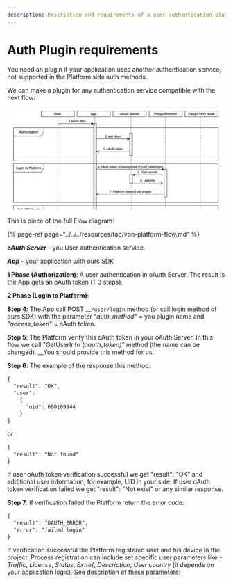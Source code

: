```yaml
---
description: Description and requirements of a user authentication plugin.
---
```


# Auth Plugin requirements

You need an plugin if your application uses another authentication service, not supported in the Platform side auth methods.

We can make a plugin for any authentication service compatible with the next flow:  

![](../../../.gitbook/assets/auth_flow.png)

This is piece of the full Flow diagram:

{% page-ref page="../../../resources/faq/vpn-platform-flow.md" %}

_**oAuth Server**_ - you User authentication service.

_**App**_ - your application with ours SDK

**1 Phase \(Authorization\)**: A user authentication in oAuth Server. The result is the App gets an oAuth token \(1-3 steps\).

**2 Phase \(Login to Platform\)**: 

**Step 4**: The App call POST __`/user/login` method \(or call login method of ours SDK\) with  the parameter "_auth\_method_" = you plugin name and "_access\_token_" = oAuth token. 

**Step 5**: The Platform verify this oAuth token in your oAuth Server. In this flow we call "GetUserInfo \(_oauth\_token\)"_ method \(the name can be changed\). __You should provide this method for us.

**Step 6**: The example of the response this method: 

```text
{ 
  "result": "OK", 
  "user": 
    { 
      "uid": 690109944 
    } 
}
```

or

```text
{ 
  "result": "Not found" 
}
```

If user oAuth token verification successful we get "result": "OK" and additional user information, for example, UID in your side. If user oAuth token verification failed we get "result": "Not exist" or any similar response. 

**Step 7**:  If verification failed the Platform return the error code:

```text
{
  "result": "OAUTH_ERROR",
  "error": "failed login"
}
```

 If verification successful the Platform registered user and his device in the project. Process registration can include set specific user parameters like - _Traffic_, _License_, _Status_, _Extref_, _Description_, _User country_ \(it depends on your application logic\)_._ See description of these parameters:



